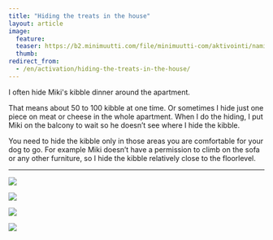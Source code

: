 ```yaml
---
title: "Hiding the treats in the house"
layout: article
image:
  feature:
  teaser: https://b2.minimuutti.com/file/minimuutti-com/aktivointi/namien-piilotus-asuntoon/DSC30804-245px.jpg
  thumb:
redirect_from:
  - /en/activation/hiding-the-treats-in-the-house/
---
```


I often hide Miki's kibble dinner around the apartment.

That means about 50 to 100 kibble at one time. Or sometimes I hide just one piece on meat or cheese in the whole apartment. When I do the hiding, I put Miki on the balcony to wait so he doesn’t see where I hide the kibble.

You need to hide the kibble only in those areas you are comfortable for your dog to go. For example Miki doesn’t have a permission to climb on the sofa or any other furniture, so I hide the kibble relatively close to the floorlevel.

---

![](https://b2.minimuutti.com/file/minimuutti-com/aktivointi/namien-piilotus-asuntoon/DSC30802-800px.jpg)

![](https://b2.minimuutti.com/file/minimuutti-com/aktivointi/namien-piilotus-asuntoon/DSC30814-800px.jpg)

![](https://b2.minimuutti.com/file/minimuutti-com/aktivointi/namien-piilotus-asuntoon/DSC30810-800px.jpg)

![](https://b2.minimuutti.com/file/minimuutti-com/aktivointi/namien-piilotus-asuntoon/DSC30804-800px.jpg)
